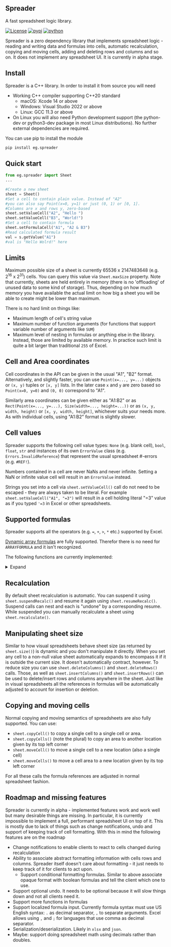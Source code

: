 ## Spreader

A fast spreadsheet logic library. 

[![License](https://img.shields.io/badge/license-BSD-brightgreen.svg)](https://opensource.org/licenses/BSD-3-Clause)
[![pypi](https://img.shields.io/pypi/v/eg.spreader)](https://pypi.org/project/eg.spreader)
[![python](https://img.shields.io/badge/python->=3.7-blue.svg)](https://docs.python.org/3/whatsnew/3.7.html)
<!--https://img.shields.io/pypi/pyversions/eg.spreader -->

<!-- References -->

[dynamicformulas]: <https://support.microsoft.com/en-us/office/dynamic-array-formulas-and-spilled-array-behavior-205c6b06-03ba-4151-89a1-87a7eb36e531> (Dynamic Array Formulas)

<!--  End References -->

Spreader is a zero dependency library that implements spreadsheet logic - reading and writing data and formulas into cells, automatic recalculation, copying and moving cells, adding and deleting rows and columns and so on. It does not implement any spreadsheet UI. 
It is currently in alpha stage.

## Install

Spreader is a C++ library. In order to install it from source you will need 
- Working C++ compiler supporting C++20 standard
  - macOS: Xcode 14 or above 
  - Windows: Visual Studio 2022 or above 
  - Linux: GCC 11.3 or above
- On Linux you will also need Python development support (the python-dev or python3-dev package in most Linux distributions). 
No further external dependencies are required. 

You can use pip to install the module

```bash
pip install eg.spreader
```

## Quick start

```python
from eg.spreader import Sheet
...

#Create a new sheet
sheet = Sheet()
#Set a cell to contain plain value. Instead of "A2" 
#you can also say Point(x=0, y=1) or just (0, 1) or [0, 1]. 
#Columns are x and rows y, zero-based
sheet.setValueCell("A2", "Hello ")
sheet.setValueCell("B3", "World!")
#Set a cell to contain formula
sheet.setFormulaCell("A1", "A2 & B3")
#Read calculated formula result
val = s.getValue("A1")
#val is "Hello Wolrd!" here
```

## Limits

Maximum possible size of a sheet is currently 65536 x 2147483648 (e.g. 2<sup>16</sup> x 2<sup>31</sup>) cells. 
You can query this value via `Sheet.maxSize` property. 
Note that currently, sheets are held entirely in memory (there is no 'offloading' of unused data to some kind of storage).
Thus, depending on how much memory you have available the actual limit on how big a sheet you will be able to create might
be lower than maximum.

There is no hard limit on things like:
- Maximum length of cell's string value
- Maximum number of function arguments (for functions that support variable number of arguments like `SUM`)
- Maximum level of nesting in formulas
or anything else in the library. Instead, those are limited by available memory. In practice such limit is quite a bit larger than
traditional `255` of Excel.


## Cell and Area coordinates

Cell coordinates in the API can be given in the usual "A1", "B2" format. Alternatively, and slightly faster, you can use `Point(x=..., y=...)` objects or `(x, y)` tuples or `[x, y]` lists. In the later case `x` and `y` are zero based so `Point(x=0, y=0)` and `(0, 0)` correspond to "A1".

Similarly area coordinates can be given either as "A1:B2" or as `Rect(Point(x=..., y=...), Size(width=..., height=...))` or as
`(x, y, width, height)` or `[x, y, width, height]`, whichever suits your needs more. As with individual cells, using "A1:B2" format is slightly slower.

## Cell values

Spreader supports the following cell value types: `None` (e.g. blank cell), `bool`, `float`, `str` and instances of its own
`ErrorValue` class (e.g. `Errors.InvalidReference`) that represent the usual spreadsheet #-errors (e.g. `#REF!`).

Numbers contained in a cell are never NaNs and never infinite. Setting a NaN or infinite value cell will result in an `ErrorValue` instead.

Strings you set into a cell via `sheet.setValueCell()` call do not need to be escaped - they are always taken to be literal. 
For example `sheet.setValueCell("A1", "=3")` will result in a cell holding literal "=3" value as if you typed `'=3` in Excel
or other spreadsheets. 

## Supported formulas

Spreader supports all the operators (e.g. `=`, `+`, `>`, `*` etc.) supported by Excel. 

[Dynamic array formulas][dynamicformulas] are fully supported. Therefor there is no need for `ARRAYFORMULA` and it isn't recognized.

The following functions are currently implemented:
<details>
  <summary>Expand</summary>

* **A** \
ADDRESS, AVERAGE, AVERAGEA, AVERAGEIF
* **C** \
CEIL, CHOOSE, COLUMN, CONCAT, CONCATENATE, COUNT, COUNTA
* **D** \
DATE, DATEDIF, DAY, DAYS
* **E** \
EDATE, EOMONTH, ERROR.TYPE
* **F** \
FIND, FLOOR
* **H** \
HLOOKUP, HOUR
* **I** \
IF, INDEX, INDIRECT, INT, ISBLANK, ISERR, ISERROR, ISEVEN, ISLOGICAL, ISNA, ISNONTEXT, ISNUMBER, ISODD, ISOWEEKNUM, ISTEXT
* **L** \
LEFT, LEN, LOWER  
* **M** \
MATCH, MAX, MAXA, MID, MIN, MINA, MINUTE, MOD, MONTH, MROUND
* **N** \
NOT, NOW
* **O** \
OR
* **R** \
REPLACE, RIGHT, ROUND, ROUNDDOWN, ROUNDUP, ROW
* **S** \
SECOND, SIGN, STDEV, STDEV.P, STDEV.S, STDEVA, STDEVP, STDEVPA, SUBSTITUTE, SUM, SUMIF, SWITCH
* **T** \
TIME, TODAY, TRANSPOSE, TRIM
* **U** \
UPPER
* **V** \
VLOOKUP
* **W** \
WEEKDAY, WEEKNUM
* **X** \
XOR
* **Y** \
YEAR
</details>

## Recalculation

By default sheet recalculation is automatic. You can suspend it using `sheet.suspendRecalc()` and resume it again using
`sheet.resumeRecalc()`. Suspend calls can nest and each is "undone" by a corresponding resume. While suspended you can 
manually recalculate a sheet using `sheet.recalculate()`.

## Manipulating sheet size

Similar to how visual spreadsheets behave sheet size (as returned by `sheet.size()`) is dynamic and you don't manipulate 
it directly. When you set any cell to a non-null value sheet automatically expands to encompass it if it is outside
the current size. It doesn't automatically contract, however. To reduce size you can use `sheet.deleteColumns()` and
`sheet.deleteRows()` calls. Those, as well as `sheet.insertColumns()` and `sheet.insertRows()` can be used to 
delete/insert rows and columns anywhere in the sheet. Just like in visual spreadsheets all the references in formulas
will be automatically adjusted to account for insertion or deletion.

## Copying and moving cells

Normal copying and moving semantics of spreadsheets are also fully supported. You can use:
- `sheet.copyCell()` to copy a single cell to a single cell or area. 
- `sheet.copyCells()` (note the plural) to copy an area to another location given by its top left corner
- `sheet.moveCell()` to move a single cell to a new location (also a single cell)
- `sheet.moveCells()` to move a cell area to a new location given by its top left corner

For all these calls the formula references are adjusted in normal spreadsheet fashion.


## Roadmap and missing features

Spreader is currently in alpha - implemented features work and work well but many desirable things are missing.
In particular, it is currently impossible to implement a full, performant spreadsheet UI on top of it. This is
mostly due to lack of things such as change notifications, undo and support of keeping track of cell formatting.
With this in mind the following features are on the roadmap

- Change notifications to enable clients to react to cells changed during recalculation
- Ability to associate abstract formatting information with cells rows and columns. Spreader itself doesn't care
about formatting - it just needs to keep track of it for clients to act upon.
  - Support conditional formatting formulas. Similar to above associate opaque format with boolean formulas and tell
  the client which one to use.
- Support optional undo. It needs to be optional because it will slow things down and not all clients need it.
- Support more functions in formulas
- Support localized formula input. Currently formula syntax must use US English syntax: `.` as decimal separator, `,` to separate
arguments. Excel allows using `,` and `;` for languages that use comma as decimal separator.
- Serialization/deserialization. Likely in `xlsx` and `json`.
- Maybe: support doing spreadsheet math using decimals rather than doubles.


